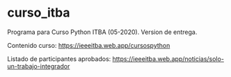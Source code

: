# curso_itba
Programa para Curso Python ITBA (05-2020). Version de entrega.

Contenido curso: https://ieeeitba.web.app/cursospython

Listado de participantes aprobados: https://ieeeitba.web.app/noticias/solo-un-trabajo-integrador
